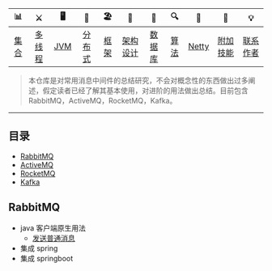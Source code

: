 


| 📊 |⚔️ | 🖥 | 🚏 | 🏖  | 🌁| 📮 | 🔍 | 🚀 | 🌈 |💡
| :--------: | :---------: | :---------: | :---------: | :---------: | :---------:| :---------: | :-------: | :-------:| :------:|:------:|
| [集合](#常用集合) | [多线程](#java-多线程)|[JVM](#jvm) | [分布式](#分布式相关) |[框架](#常用框架第三方组件)|[架构设计](#架构设计)| [数据库](#db-相关) |[算法](#数据结构与算法)|[Netty](#netty-相关)| [附加技能](#附加技能)|[联系作者](#联系作者) |

> 本仓库是对常用消息中间件的总结研究，不会对概念性的东西做出过多阐述，假定读者已经了解其基本使用，对进阶的用法做出总结。目前包含 RabbitMQ，ActiveMQ，RocketMQ，Kafka。

****
## 目录

* [RabbitMQ](#RabbitMQ)
* [ActiveMQ](#ActiveMQ)
* [RocketMQ](#RocketMQ)
* [Kafka](#Kafka)

## RabbitMQ
 * java 客户端原生用法
   * [发送普通消息](https://github.com/pleuvoir/mq-research/tree/master/source/rabbitmq/rabbitmq-native/src/main/java/io/github/pleuvoir/normal)
 * 集成 spring 
 * 集成 springboot 
